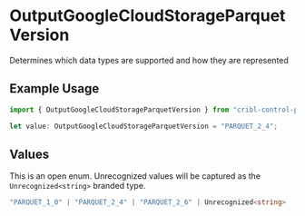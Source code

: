 # OutputGoogleCloudStorageParquetVersion

Determines which data types are supported and how they are represented

## Example Usage

```typescript
import { OutputGoogleCloudStorageParquetVersion } from "cribl-control-plane/models";

let value: OutputGoogleCloudStorageParquetVersion = "PARQUET_2_4";
```

## Values

This is an open enum. Unrecognized values will be captured as the `Unrecognized<string>` branded type.

```typescript
"PARQUET_1_0" | "PARQUET_2_4" | "PARQUET_2_6" | Unrecognized<string>
```